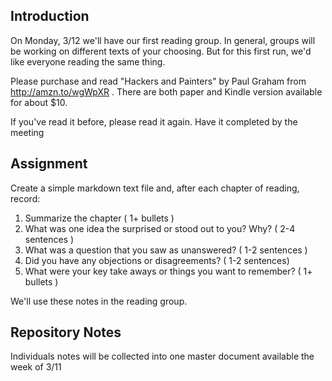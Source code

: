 ## Introduction

On Monday, 3/12 we'll have our first reading group. In general, groups
will be working on different texts of your choosing. But for this
first run, we'd like everyone reading the same thing.

Please purchase and read "Hackers and Painters" by Paul Graham from
http://amzn.to/wgWpXR . There are both paper and Kindle version
available for about $10.

If you've read it before, please read it again. Have it completed by the meeting

## Assignment

Create a simple markdown text file and, after each chapter of reading, record:

1) Summarize the chapter ( 1+ bullets )
2) What was one idea the surprised or stood out to you? Why? ( 2-4 sentences )
3) What was a question that you saw as unanswered? ( 1-2 sentences )
4) Did you have any objections or disagreements? ( 1-2 sentences)
5) What were your key take aways or things you want to remember? ( 1+ bullets )

We'll use these notes in the reading group.

## Repository Notes

Individuals notes will be collected into one master document available the week of 3/11
